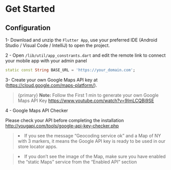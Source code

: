 # Get Started

## Configuration
1- Download and unzip the `Flutter App`, use your preferred IDE (Android Studio / Visual Code / IntelliJ) to open the project.

2 - Open `/lib/util/app_constrants.dart` and edit the remote link to connect your mobile app with your admin panel
```dart 
static const String BASE_URL = 'https://your_domain.com';
```
3- Create your own Google Maps API key at (https://cloud.google.com/maps-platform/).
> {primary} **Note:** Follow the First 1 min to generate your own Google Maps API Key https://www.youtube.com/watch?v=9ImLCQBj9SE

4 - Google Maps API Checker

Please check your API before completing the installation http://yougapi.com/tools/google-api-key-checker.php
<br>

  > <li> If you see the message “Geocoding service ok” and a Map of NY with 3 markers, it means the Google API key is ready to be used in our store locator apps.</li> 

  > <li> If you don’t see the image of the Map, make sure you have enabled the “static Maps” service from the “Enabled API” section</li>